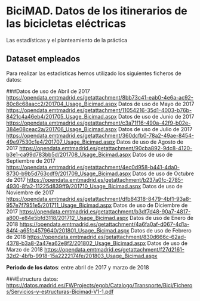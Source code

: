 # BiciMAD. Datos de los itinerarios de las bicicletas eléctricas
Las estadísticas y el planteamiento de la práctica

## Dataset empleados
Para realizar las estadísticas hemos utilizado los siguientes ficheros de datos:

###Datos de uso de Abril de 2017
https://opendata.emtmadrid.es/getattachment/8bb73c41-eab0-4e6a-ac92-80c8c68aacc2/201704_Usage_Bicimad.aspx
Datos de uso de Mayo de 2017
https://opendata.emtmadrid.es/getattachment/11054216-35d1-4003-b76b-8421c4a46eb4/201705_Usage_Bicimad.aspx
Datos de uso de Junio de 2017
https://opendata.emtmadrid.es/getattachment/c3a71f16-490a-42f9-b02e-384e08ceac2a/201706_Usage_Bicimad.aspx
Datos de uso de Julio de 2017
https://opendata.emtmadrid.es/getattachment/360dcfb0-78a2-49ae-8454-49e97530c1e4/201707_Usage_Bicimad.aspx
Datos de uso de Agosto de 2017
https://opendata.emtmadrid.es/getattachment/90cba892-9dc8-4120-b3e1-ca99d783bb5d/201708_Usage_Bicimad.aspx
Datos de uso de Septiembre de 2017
https://opendata.emtmadrid.es/getattachment/4ec0d958-b441-4da0-8730-b9b5d763cdf9/201709_Usage_Bicimad.aspx
Datos de uso de Octubre de 2017
https://opendata.emtmadrid.es/getattachment/b237a0fc-2785-4930-8fa2-11225d839ff9/201710_Usage_Bicimad.aspx
Datos de uso de Noviembre de 2017
https://opendata.emtmadrid.es/getattachment/dfb84318-8479-4bf1-93a8-957e7f7951e5/201711_Usage_Bicimad.aspx
Datos de uso de Diciembre de 2017
https://opendata.emtmadrid.es/getattachment/b3df7d48-90a7-4817-a800-e84e5bfd3118/201712_Usage_Bicimad.aspx
Datos de uso de Enero de 2018
https://opendata.emtmadrid.es/getattachment/4a6fa0af-d067-4d1a-84f4-a65fc4579640/201801_Usage_Bicimad.aspx
Datos de uso de Febrero de 2018
https://opendata.emtmadrid.es/getattachment/830d666c-62ad-4378-b3a8-2a47ea62e8f2/201802_Usage_Bicimad.aspx
Datos de uso de Marzo de 2018
https://opendata.emtmadrid.es/getattachment/f27d2161-32d2-4bfb-9918-15a2222174fe/201803_Usage_Bicimad.aspx

**Periodo de los datos**: entre abril de 2017 y marzo de 2018

###Estructura datos:
https://datos.madrid.es/FWProjects/egob/Catalogo/Transporte/Bici/Ficheros/Servicios-y-estructuras-Bicimad-V1-1.pdf
